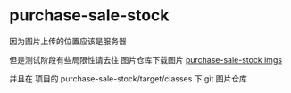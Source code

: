 # purchase-sale-stock
因为图片上传的位置应该是服务器

但是测试阶段有些局限性请去往 图片仓库下载图片
[purchase-sale-stock imgs](https://github.com/gejigejiemmm/imgs.git)

并且在 项目的 ⁨purchase-sale-stock⁩/⁨target⁩/classes 下
git 图片仓库
